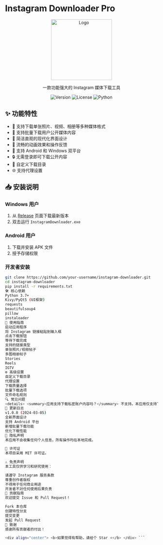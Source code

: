 # Instagram Downloader Pro

<div align="center">
    <img src="." alt="Logo" width="200"/>
    <p>一款功能强大的 Instagram 媒体下载工具</p>
    <p>
        <img src="https://img.shields.io/badge/版本-1.0.0-blue.svg" alt="Version"/>
        <img src="https://img.shields.io/badge/许可证-MIT-green.svg" alt="License"/>
        <img src="https://img.shields.io/badge/Python-3.7+-orange.svg" alt="Python"/>
    </p>
</div>

## ✨ 功能特性

- 📸 支持下载单张照片、视频、相册等多种媒体格式
- 🎯 支持批量下载用户公开媒体内容
- 🚀 简洁直观的现代化界面设计
- 💫 流畅的动画效果和操作反馈
- 📱 支持 Android 和 Windows 双平台
- 🔒 无需登录即可下载公开内容
- 📂 自定义下载目录
- 🌐 支持代理设置

## 📥 安装说明

### Windows 用户
1. 从 [Release](https://github.com/your-username/instagram-downloader/releases) 页面下载最新版本
2. 双击运行 `InstagramDownloader.exe`

### Android 用户
1. 下载并安装 APK 文件
2. 授予存储权限

### 开发者安装
```bash
git clone https://github.com/your-username/instagram-downloader.git
cd instagram-downloader
pip install -r requirements.txt
🛠️ 核心依赖
Python 3.7+
Kivy/PyQt5 (UI框架)
requests
beautifulsoup4
pillow
instaloader
📖 使用指南
启动应用程序
将 Instagram 链接粘贴到输入框
点击下载按钮
等待下载完成
支持的链接类型
单张照片/视频帖子
多图相册帖子
Stories
Reels
IGTV
⚙️ 高级设置
自定义下载目录
代理设置
下载质量选择
批量下载选项
文件命名规则
🔍 常见问题
<details> <summary>应用支持下载私密账户内容吗？</summary> 不支持。本应用仅支持下载公开账户的媒体内容。 </details> <details> <summary>如何更改下载目录？</summary> 在设置页面中可以自定义下载目录路径。 </details> <details> <summary>下载失败怎么办？</summary> 1. 检查网络连接 2. 确认链接有效性 3. 尝试使用代理 4. 查看错误日志 </details>
📝 更新日志
v1.0.0 (2024-03-05)
全新界面设计
支持 Android 平台
新增批量下载功能
优化下载性能
🔐 隐私声明
本应用不会收集任何个人信息，所有操作均在本地完成。

📜 许可证
本项目采用 MIT 许可证。

⚠️ 免责声明
本工具仅供学习和研究使用：

请遵守 Instagram 服务条款
尊重创作者版权
不得用于任何商业用途
开发者不对任何使用后果负责
🤝 贡献指南
欢迎提交 Issue 和 Pull Request！

Fork 本仓库
创建特性分支
提交变更
发起 Pull Request
🌟 致谢
感谢所有贡献者的付出！

<div align="center"> <b>如果觉得有帮助，请给个 Star ⭐</b> </div> ```
